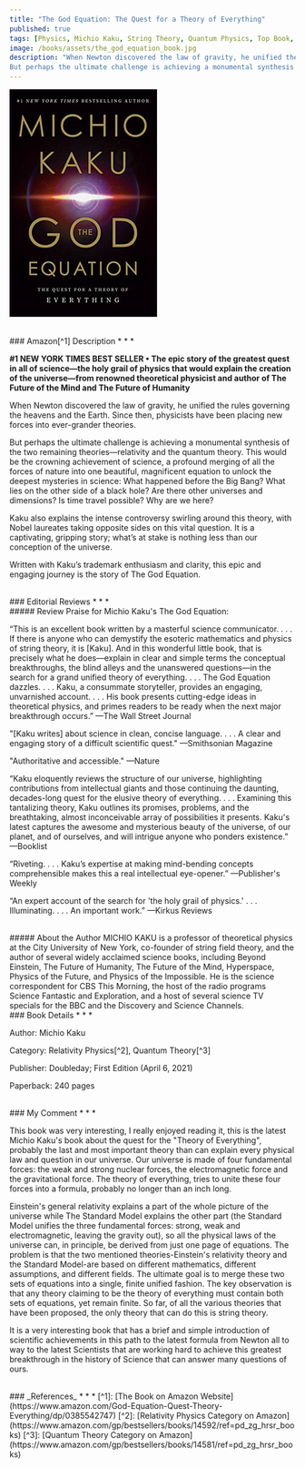 ```yaml
---
title: "The God Equation: The Quest for a Theory of Everything"
published: true
tags: [Physics, Michio Kaku, String Theory, Quantum Physics, Top Book, Top Science Book]
image: /books/assets/the_god_equation_book.jpg
description: "When Newton discovered the law of gravity, he unified the rules governing the heavens and the Earth. Since then, physicists have been placing new forces into ever-grander theories.
But perhaps the ultimate challenge is achieving a monumental synthesis of the two remaining theories—relativity and the quantum theory. This would be the crowning achievement of science, a profound merging of all the forces of nature into one beautiful, magnificent equation to unlock the deepest mysteries in science: What happened before the Big Bang? What lies on the other side of a black hole? Are there other universes and dimensions? Is time travel possible? Why are we here?"
---
```


![](/books/assets/the_god_equation_book.jpg)

<br>
### Amazon[^1] Description
* * *

**#1 NEW YORK TIMES BEST SELLER • The epic story of the greatest quest in all of science—the holy grail of physics that would explain the creation of the universe—from renowned theoretical physicist and author of The Future of the Mind and The Future of Humanity**

When Newton discovered the law of gravity, he unified the rules governing the heavens and the Earth. Since then, physicists have been placing new forces into ever-grander theories.

But perhaps the ultimate challenge is achieving a monumental synthesis of the two remaining theories—relativity and the quantum theory. This would be the crowning achievement of science, a profound merging of all the forces of nature into one beautiful, magnificent equation to unlock the deepest mysteries in science: What happened before the Big Bang? What lies on the other side of a black hole? Are there other universes and dimensions? Is time travel possible? Why are we here?

Kaku also explains the intense controversy swirling around this theory, with Nobel laureates taking opposite sides on this vital question. It is a captivating, gripping story; what’s at stake is nothing less than our conception of the universe.

Written with Kaku’s trademark enthusiasm and clarity, this epic and engaging journey is the story of The God Equation.

<br>
### Editorial Reviews
* * *
<br>
##### Review
Praise for Michio Kaku's The God Equation:

“This is an excellent book written by a masterful science communicator. . . . If there is anyone who can demystify the esoteric mathematics and physics of string theory, it is [Kaku]. And in this wonderful little book, that is precisely what he does—explain in clear and simple terms the conceptual breakthroughs, the blind alleys and the unanswered questions—in the search for a grand unified theory of everything. . . . The God Equation dazzles. . . . Kaku, a consummate storyteller, provides an engaging, unvarnished account. . . . His book presents cutting-edge ideas in theoretical physics, and primes readers to be ready when the next major breakthrough occurs.” —The Wall Street Journal

"[Kaku writes] about science in clean, concise language. . . . A clear and engaging story of a difficult scientific quest." —Smithsonian Magazine

"Authoritative and accessible." —Nature

“Kaku eloquently reviews the structure of our universe, highlighting contributions from intellectual giants and those continuing the daunting, decades-long quest for the elusive theory of everything. . . . Examining this tantalizing theory, Kaku outlines its promises, problems, and the breathtaking, almost inconceivable array of possibilities it presents. Kaku's latest captures the awesome and mysterious beauty of the universe, of our planet, and of ourselves, and will intrigue anyone who ponders existence.” —Booklist

“Riveting. . . . Kaku’s expertise at making mind-bending concepts comprehensible makes this a real intellectual eye-opener.” —Publisher's Weekly

“An expert account of the search for 'the holy grail of physics.' . . . Illuminating. . . . An important work.” —Kirkus Reviews

<br>
##### About the Author
MICHIO KAKU is a professor of theoretical physics at the City University of New York, co-founder of string field theory, and the author of several widely acclaimed science books, including Beyond Einstein, The Future of Humanity, The Future of the Mind, Hyperspace, Physics of the Future, and Physics of the Impossible. He is the science correspondent for CBS This Morning, the host of the radio programs Science Fantastic and Exploration, and a host of several science TV specials for the BBC and the Discovery and Science Channels.

<br>
### Book Details
* * *

Author: Michio Kaku

Category:  Relativity Physics[^2], Quantum Theory[^3]

Publisher: Doubleday; First Edition (April 6, 2021)

Paperback: 240 pages

<br>
### My Comment
* * *

This book was very interesting, I really enjoyed reading it, this is the latest Michio Kaku's book about the quest for the "Theory of Everything", probably the last and most important theory than can explain every physical law and question in our universe. Our universe is made of four fundamental forces: the weak and strong nuclear forces, the electromagnetic force and the gravitational force. The theory of everything, tries to unite these four forces into a formula, probably no longer than an inch long.

Einstein's general relativity explains a part of the whole picture of the universe while The Standard Model explains the other part (the Standard Model unifies the three fundamental forces: strong, weak and electromagnetic, leaving the gravity out), so all the physical laws of the universe can, in principle, be derived from just one page of equations. The problem is that the two mentioned theories-Einstein's relativity theory and the Standard Model-are based on different mathematics, different assumptions, and different fields. The ultimate goal is to merge these two sets of equations into a single, finite unified fashion. The key observation is that any theory claiming to be the theory of everything must contain both sets of equations, yet remain finite. So far, of all the various theories that have been proposed, the only theory that can do this is string theory.

It is a very interesting book that has a brief and simple introduction of scientific achievements in this path to the latest formula from Newton all to way to the latest Scientists that are working hard to achieve this greatest breakthrough in the history of Science that can answer many questions of ours.

<br>
### _References_
* * *
[^1]: [The Book on Amazon Website](https://www.amazon.com/God-Equation-Quest-Theory-Everything/dp/0385542747)
[^2]: [Relativity Physics Category on Amazon](https://www.amazon.com/gp/bestsellers/books/14592/ref=pd_zg_hrsr_books)
[^3]: [Quantum Theory Category on Amazon](https://www.amazon.com/gp/bestsellers/books/14581/ref=pd_zg_hrsr_books)
